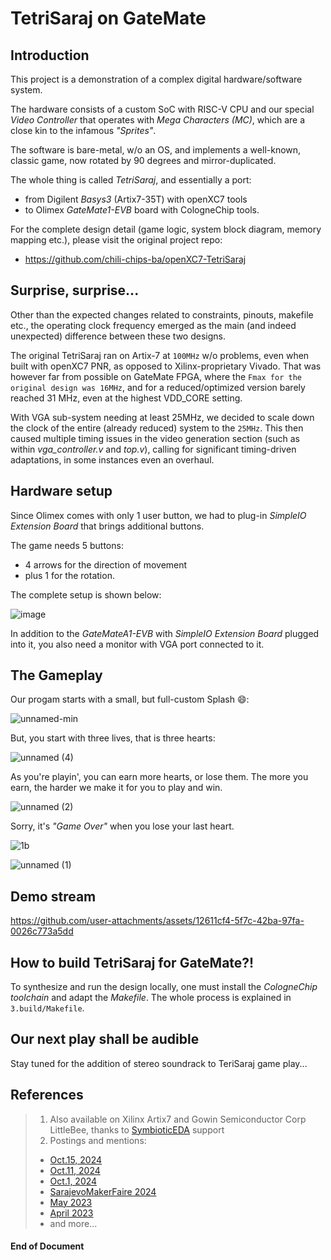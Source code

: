 # TetriSaraj on GateMate

## Introduction

This project is a demonstration of a complex digital hardware/software system. 

The hardware consists of a custom SoC with RISC-V CPU and our special _Video Controller_ that operates with _Mega Characters (MC)_, which are a close kin to the infamous _"Sprites"_. 

The software is bare-metal, w/o an OS, and implements a well-known, classic game, now rotated by 90 degrees and mirror-duplicated. 

The whole thing is called _TetriSaraj_, and essentially a port:
- from Digilent _Basys3_ (Artix7-35T) with openXC7 tools
- to Olimex _GateMate1-EVB_ board with CologneChip tools.

For the complete design detail (game logic, system block diagram, memory mapping etc.), please visit the original project repo: 
- https://github.com/chili-chips-ba/openXC7-TetriSaraj

## Surprise, surprise...

Other than the expected changes related to constraints, pinouts, makefile etc., the operating clock frequency emerged as the main (and indeed unexpected) difference between these two designs.

The original TetriSaraj ran on Artix-7 at `100MHz` w/o problems, even when built with openXC7 PNR, as opposed to Xilinx-proprietary Vivado. That was however far from possible on GateMate FPGA, where the `Fmax for the original design was 16MHz`, and for a reduced/optimized version barely reached 31 MHz, even at the highest VDD_CORE setting. 

With VGA sub-system needing at least 25MHz, we decided to scale down the clock of the entire (already reduced) system to the `25MHz`. This then caused multiple timing issues in the video generation section (such as within _vga_controller.v_ and _top.v_), calling for significant timing-driven adaptations, in some instances even an overhaul. 

## Hardware setup

Since Olimex comes with only 1 user button, we had to plug-in _SimpleIO Extension Board_ that brings additional buttons. 

The game needs 5 buttons:
- 4 arrows for the direction of movement
- plus 1 for the rotation.

The complete setup is shown below:

![image](https://github.com/user-attachments/assets/ae35220d-a01d-4727-a8b0-39b207c47629)

In addition to the _GateMateA1-EVB_ with _SimpleIO Extension Board_ plugged into it, you also need a monitor with VGA port connected to it.

## The Gameplay

Our progam starts with a small, but full-custom Splash 😄:

![unnamed-min](https://github.com/user-attachments/assets/62c2cd11-c261-4846-bbc2-cd59c46a0b8e)

But, you start with three lives, that is three hearts:

![unnamed (4)](https://github.com/user-attachments/assets/b3558a6a-6a9b-4704-ad9c-fcdc21c5b5f6)

As you're playin', you can earn more hearts, or lose them. The more you earn, the harder we make it for you to play and win.

![unnamed (2)](https://github.com/user-attachments/assets/8e191741-83f5-4792-80df-5bba1fc767ef)

Sorry, it's _"Game Over"_ when you lose your last heart.

![1b](https://github.com/user-attachments/assets/cb28b561-fd35-4a46-918c-065b71d953db)

![unnamed (1)](https://github.com/user-attachments/assets/8e982547-ae1c-4c15-9c74-409e79cbc810)

## Demo stream

https://github.com/user-attachments/assets/12611cf4-5f7c-42ba-97fa-0026c773a5dd

## How to build TetriSaraj for GateMate?!

To synthesize and run the design locally, one must install the _CologneChip toolchain_ and adapt the _Makefile_. The whole process is explained in `3.build/Makefile`.

## Our next play shall be audible

Stay tuned for the addition of stereo soundrack to TeriSaraj game play...

## References
> 1) Also available on Xilinx Artix7 and Gowin Semiconductor Corp LittleBee, thanks to [SymbioticEDA](https://www.symbioticeda.com) support
> 2) Postings and mentions:
> - [Oct.15, 2024](https://www.linkedin.com/posts/chili-chips_tetrisaraj-gatemate-opensource-activity-7252167674741301249-gOgI?utm_source=share&utm_medium=member_desktop)
> - [Oct.11, 2024](https://www.linkedin.com/feed/update/urn:li:activity:7250565052359921665?commentUrn=urn%3Ali%3Acomment%3A%28activity%3A7250565052359921665%2C7250724417754836992%29&replyUrn=urn%3Ali%3Acomment%3A%28activity%3A7250565052359921665%2C7251814253668544513%29&dashCommentUrn=urn%3Ali%3Afsd_comment%3A%287250724417754836992%2Curn%3Ali%3Aactivity%3A7250565052359921665%29&dashReplyUrn=urn%3Ali%3Afsd_comment%3A%287251814253668544513%2Curn%3Ali%3Aactivity%3A7250565052359921665%29)
> - [Oct.1, 2024](https://www.linkedin.com/feed/update/urn:li:ugcPost:7246625338787602434?commentUrn=urn%3Ali%3Acomment%3A%28ugcPost%3A7246625338787602434%2C7247337428045209600%29&dashCommentUrn=urn%3Ali%3Afsd_comment%3A%287247337428045209600%2Curn%3Ali%3AugcPost%3A7246625338787602434%29)
> - [SarajevoMakerFaire 2024](https://sarajevo.makerfaire.com/maker/entry/143)
> - [May 2023](https://www.linkedin.com/posts/chili-chips_fpga-education-riscv-activity-7076630631165689858-wgK_?utm_source=share&utm_medium=member_desktop)
> - [April 2023](https://www.linkedin.com/posts/chili-chips_fpga-foss-yosys-activity-7069758169639505920-LRyG?utm_source=share&utm_medium=member_desktop)
> - and more...
     
#### End of Document
